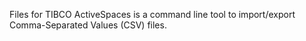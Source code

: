 Files for TIBCO ActiveSpaces is a command line tool to import/export Comma-Separated Values (CSV) files.
